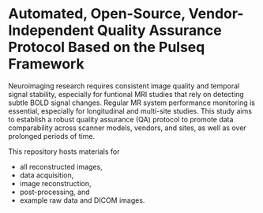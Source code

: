 # Automated, Open-Source, Vendor-Independent Quality Assurance Protocol Based on the Pulseq Framework
Neuroimaging research requires consistent image quality and temporal signal stability, especially for funtional MRI studies that rely on detecting subtle BOLD signal changes.
Regular MR system performance monitoring is essential, especially for longitudinal and multi-site studies.
This study aims to establish a robust quality assurance (QA) protocol to promote data comparability across scanner models, vendors, and sites, 
as well as over prolonged periods of time.      

This repository hosts materials for
* all reconstructed images,
* data acquisition,
* image reconstruction,
* post-processing, and
* example raw data and DICOM images.
